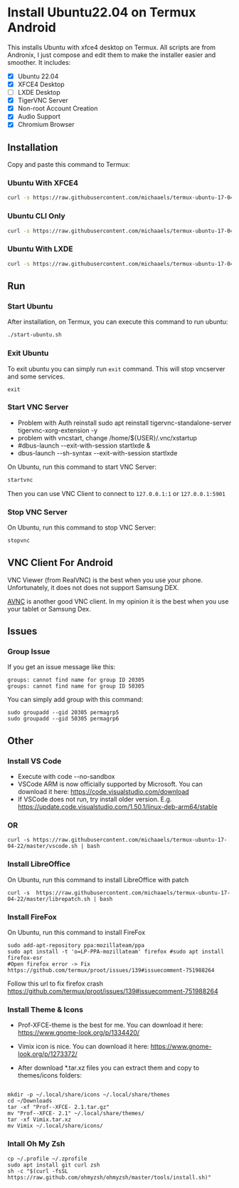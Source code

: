 # Install Ubuntu22.04 on Termux Android

This installs Ubuntu with xfce4 desktop on Termux. All scripts are from Andronix, I just compose and edit them to make the installer easier and smoother. It includes:

- [x] Ubuntu 22.04
- [x] XFCE4 Desktop
- [ ] LXDE Desktop
- [x] TigerVNC Server
- [x] Non-root Account Creation
- [x] Audio Support
- [x] Chromium Browser

## Installation

Copy and paste this command to Termux:

### Ubuntu With XFCE4

```bash
curl -s https://raw.githubusercontent.com/michaaels/termux-ubuntu-17-04-22/master/ubuntu.sh | bash
```

### Ubuntu CLI Only

```bash
curl -s https://raw.githubusercontent.com/michaaels/termux-ubuntu-17-04-22/master/ubuntu.sh | bash -s nde
```

### Ubuntu With LXDE

```bash
curl -s https://raw.githubusercontent.com/michaaels/termux-ubuntu-17-04-22/master/ubuntu.sh | bash -s lxde
```

## Run

### Start Ubuntu

After installation, on Termux, you can execute this command to run ubuntu:

```bash
./start-ubuntu.sh
```

### Exit Ubuntu

To exit ubuntu you can simply run `exit` command. This will stop vncserver and some services.

```
exit
```

### Start VNC Server

- Problem with Auth reinstall sudo apt reinstall tigervnc-standalone-server tigervnc-xorg-extension -y
- problem with vncstart, change /home/${USER}/.vnc/xstartup
- #dbus-launch --exit-with-session startlxde &
- dbus-launch --sh-syntax --exit-with-session startlxde

On Ubuntu, run this command to start VNC Server:

```bash
startvnc
```

Then you can use VNC Client to connect to `127.0.0.1:1` or `127.0.0.1:5901`

### Stop VNC Server

On Ubuntu, run this command to stop VNC Server:

```bash
stopvnc
```

## VNC Client For Android

VNC Viewer (from RealVNC) is the best when you use your phone. Unfortunately, it does not does not support Samsung DEX.

[AVNC](https://f-droid.org/en/packages/com.gaurav.avnc/index.html) is another good VNC client. In my opinion it is the best when you use your tablet or Samsung Dex.

## Issues

### Group Issue

If you get an issue message like this:

```
groups: cannot find name for group ID 20305
groups: cannot find name for group ID 50305
```

You can simply add group with this command:

```
sudo groupadd --gid 20305 permagrp5
sudo groupadd --gid 50305 permagrp6
```

## Other

### Install VS Code

- Execute with code --no-sandbox
- VSCode ARM is now officially supported by Microsoft. You can download it here: https://code.visualstudio.com/download
- If VSCode does not run, try install older version. E.g. https://update.code.visualstudio.com/1.50.1/linux-deb-arm64/stable

### OR

```
curl -s https://raw.githubusercontent.com/michaaels/termux-ubuntu-17-04-22/master/vscode.sh | bash
```

### Install LibreOffice

On Ubuntu, run this command to install LibreOffice with patch

```
curl -s  https://raw.githubusercontent.com/michaaels/termux-ubuntu-17-04-22/master/librepatch.sh | bash
```

### Install FireFox

On Ubuntu, run this command to install FireFox

```
sudo add-apt-repository ppa:mozillateam/ppa
sudo apt install -t 'o=LP-PPA-mozillateam' firefox #sudo apt install firefox-esr
#Open firefox error -> Fix https://github.com/termux/proot/issues/139#issuecomment-751988264
```

Follow this url to fix firefox crash https://github.com/termux/proot/issues/139#issuecomment-751988264

### Install Theme & Icons

- Prof-XFCE-theme is the best for me. You can download it here: https://www.gnome-look.org/p/1334420/

- Vimix icon is nice. You can download it here: https://www.gnome-look.org/p/1273372/

- After download \*.tar.xz files you can extract them and copy to themes/icons folders:

```

mkdir -p ~/.local/share/icons ~/.local/share/themes
cd ~/Downloads
tar -xf "Prof--XFCE- 2.1.tar.gz"
mv "Prof--XFCE- 2.1" ~/.local/share/themes/
tar -xf Vimix.tar.xz
mv Vimix ~/.local/share/icons/

```

### Intall Oh My Zsh

```
cp ~/.profile ~/.zprofile
sudo apt install git curl zsh
sh -c "$(curl -fsSL https://raw.github.com/ohmyzsh/ohmyzsh/master/tools/install.sh)"
```
